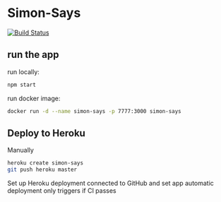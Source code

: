 # Simon-Says

[![Build Status](https://travis-ci.com/PXMYH/Simon-Says.svg?branch=master)](https://travis-ci.com/PXMYH/Simon-Says)

## run the app

run locally:

```bash
npm start
```

run docker image:

```bash
docker run -d --name simon-says -p 7777:3000 simon-says
```

## Deploy to Heroku

Manually

```bash
heroku create simon-says
git push heroku master
```

Set up Heroku deployment connected to GitHub and set app automatic deployment only triggers if CI passes
